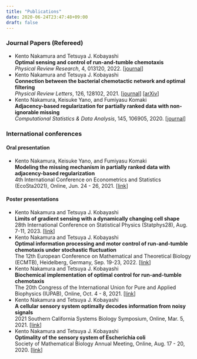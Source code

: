 ```yaml
---
title: "Publications"
date: 2020-06-24T23:47:48+09:00
draft: false
---
```


### Journal Papers (Refereed)
- Kento Nakamura and Tetsuya J. Kobayashi  
**Optimal sensing and control of run-and-tumble chemotaxis**  
*Physical Review Research*, 4, 013120, 2022. [[journal](https://doi.org/10.1103/PhysRevResearch.4.013120)]
- Kento Nakamura and Tetsuya J. Kobayashi  
**Connection between the bacterial chemotactic network and optimal filtering**  
*Physical Review Letters*, 126, 128102, 2021. [[journal](https://doi.org/10.1103/PhysRevLett.126.128102)] [[arXiv](https://arxiv.org/abs/2005.13208)]
- Kento Nakamura, Keisuke Yano, and Fumiyasu Komaki  
**Adjacency-based regularization for partially ranked data with non-ignorable missing**  
*Computational Statistics & Data Analysis*, 145, 106905, 2020.
[[journal](https://doi.org/10.1016/j.csda.2019.106905)]

### International conferences
#### Oral presentation
- Kento Nakamura, Keisuke Yano, and Fumiyasu Komaki  
**Modeling the missing mechanism in partially ranked data with adjacency-based regularization**  
4th International Conference on Econometrics and Statistics (EcoSta2021), Online, Jun. 24 - 26, 2021. [[link](http://www.cmstatistics.org/RegistrationsV2/EcoSta2021/viewSubmission.php?in=287&token=032q7pn2509qr961so0812r594r82q14)]
#### Poster presentations
- Kento Nakamura and Tetsuya J. Kobayashi   
**Limits of gradient sensing with a dynamically changing cell shape**  
28th International Conference on Statistical Physics (Statphys28), Aug. 7-11, 2023. [[link](https://statphys28.org/)]  
- Kento Nakamura and Tetsuya J. Kobayashi  
**Optimal information processing and motor control of run-and-tumble chemotaxis under stochastic fluctuation**  
The 12th European Conference on Mathematical and Theoretical Biology (ECMTB), Heidelberg, Germany, Sep. 19-23, 2022. [[link](https://ecmtb2022.org/)]  
- Kento Nakamura and Tetsuya J. Kobayashi  
**Biochemical implementation of optimal control for run-and-tumble chemotaxis**  
The 20th Congress of the International Union for Pure and Applied Biophysics (IUPAB), Online, Oct. 4 - 8, 2021. [[link](https://iupab2020.sbbq.org.br/home_278)]
- Kento Nakamura and Tetsuya J. Kobayashi  
**A cellular sensory system optimally decodes information from noisy signals**  
2021 Southern California Systems Biology Symposium, Online, Mar. 5, 2021. [[link](https://www.cityofhope.org/2021-systems-biology-symposium)]
- Kento Nakamura and Tetsuya J. Kobayashi  
**Optimality of the sensory system of Escherichia coli**  
Society of Mathematical Biology Annual Meeting,  Online, Aug. 17 - 20, 2020. [[link](https://smb2020.org/Kento-Nakamura/)]


